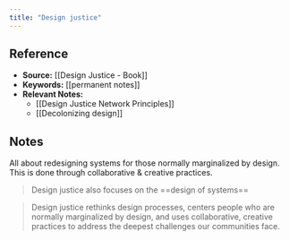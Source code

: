 ```yaml
---
title: "Design justice"
---
```

## Reference
- **Source:** [[Design Justice - Book]]
- **Keywords:** [[permanent notes]]
- **Relevant Notes:** 
	- [[Design Justice Network Principles]]
	- [[Decolonizing design]]
## Notes
All about redesigning systems for those normally marginalized by design. This is done through collaborative & creative practices.
> Design justice also focuses on the ==design of systems==

> Design justice rethinks design processes, centers people who are normally marginalized by design, and uses collaborative, creative practices to address the deepest challenges our communities face.